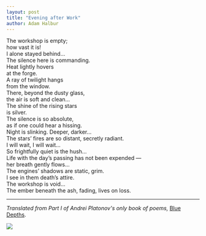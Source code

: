 ```yaml
---
layout: post
title: "Evening after Work"
author: Adam Halbur
---
```


The workshop is empty;  
how vast it is!  
I alone stayed behind…  
The silence here is commanding.  
Heat lightly hovers  
at the forge.  
A ray of twilight hangs   
from the window.  
There, beyond the dusty glass,  
the air is soft and clean…  
The shine of the rising stars  
is silver.  
The silence is so absolute,  
as if one could hear a hissing.  
Night is slinking. Deeper, darker…  
The stars’ fires are so distant, secretly radiant.  
I will wait, I will wait…  
So frightfully quiet is the hush…  
Life with the day’s passing has not been expended —  
her breath gently flows…  
The engines’ shadows are static, grim.  
I see in them death’s attire.  
The workshop is void…  
The ember beneath the ash, fading, lives on loss.  

----------------------------------
*Translated from Part I of Andrei Platonov's only book of poems,* [Blue Depths][blue-link].

![](https://c1.staticflickr.com/5/4805/46414190232_58acc538dd_k.jpg)

[blue-link]: http://www.academia.edu/37060986/Blue_Depths
[pay-link]: https://www.paypal.com/cgi-bin/webscr?cmd=_donations&business=4EMQHUTX7XHHA&currency_code=USD&source=url
